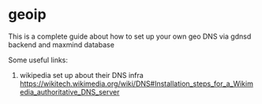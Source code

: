 # geoip
This is a complete guide about how to set up your own geo DNS via gdnsd backend and maxmind database

Some useful links:
1) wikipedia set up about their DNS infra
https://wikitech.wikimedia.org/wiki/DNS#Installation_steps_for_a_Wikimedia_authoritative_DNS_server
